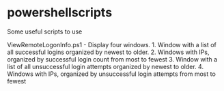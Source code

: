 # powershellscripts
Some useful scripts to use


ViewRemoteLogonInfo.ps1 - Display four windows. 
    1. Window with a list of all successful logins organized by newest to older. 
    2. Windows with IPs, organized by successful login count from most to fewest
    3. Window with a list of all unsuccessful login attempts organized by newest to older. 
    4. Windows with IPs, organized by unsuccessful login attempts from most to fewest
